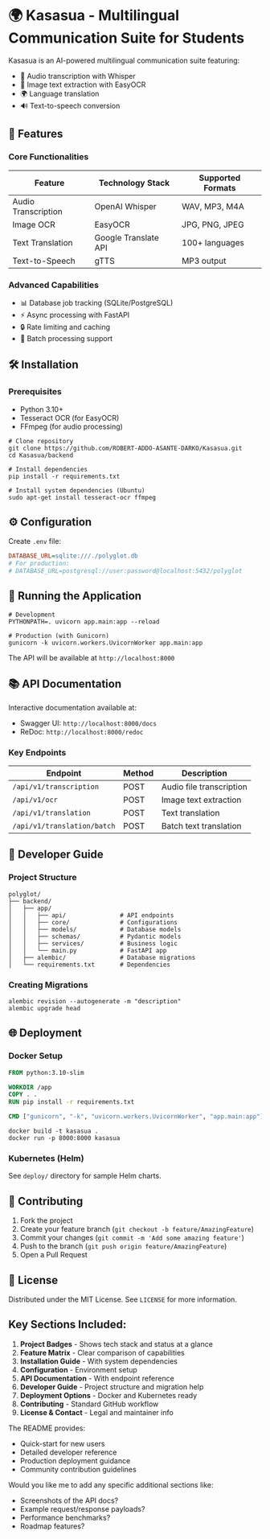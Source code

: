 # 🌍 Kasasua - Multilingual Communication Suite for Students

Kasasua is an AI-powered multilingual communication suite featuring:
- 🎤 Audio transcription with Whisper
- 📄 Image text extraction with EasyOCR
- 🌍 Language translation
- 🔊 Text-to-speech conversion

## 🚀 Features

### Core Functionalities
| Feature               | Technology Stack       | Supported Formats          |
|-----------------------|------------------------|----------------------------|
| Audio Transcription   | OpenAI Whisper         | WAV, MP3, M4A              |
| Image OCR             | EasyOCR                | JPG, PNG, JPEG             |
| Text Translation      | Google Translate API   | 100+ languages             |
| Text-to-Speech        | gTTS                   | MP3 output                 |

### Advanced Capabilities
- 📊 Database job tracking (SQLite/PostgreSQL)
- ⚡ Async processing with FastAPI
- 🔒 Rate limiting and caching
- 🎯 Batch processing support

## 🛠 Installation

### Prerequisites
- Python 3.10+
- Tesseract OCR (for EasyOCR)
- FFmpeg (for audio processing)

```
# Clone repository
git clone https://github.com/ROBERT-ADDO-ASANTE-DARKO/Kasasua.git
cd Kasasua/backend

# Install dependencies
pip install -r requirements.txt

# Install system dependencies (Ubuntu)
sudo apt-get install tesseract-ocr ffmpeg
```

## ⚙️ Configuration

Create `.env` file:
```ini
DATABASE_URL=sqlite:///./polyglot.db
# For production:
# DATABASE_URL=postgresql://user:password@localhost:5432/polyglot
```

## 🏃 Running the Application

```
# Development
PYTHONPATH=. uvicorn app.main:app --reload

# Production (with Gunicorn)
gunicorn -k uvicorn.workers.UvicornWorker app.main:app
```

The API will be available at `http://localhost:8000`

## 📚 API Documentation

Interactive documentation available at:
- Swagger UI: `http://localhost:8000/docs`
- ReDoc: `http://localhost:8000/redoc`

### Key Endpoints

| Endpoint                 | Method | Description                     |
|--------------------------|--------|---------------------------------|
| `/api/v1/transcription`  | POST   | Audio file transcription        |
| `/api/v1/ocr`            | POST   | Image text extraction           |
| `/api/v1/translation`    | POST   | Text translation                |
| `/api/v1/translation/batch` | POST | Batch text translation       |

## 🧰 Developer Guide

### Project Structure
```
polyglot/
├── backend/
│   ├── app/
│   │   ├── api/               # API endpoints
│   │   ├── core/              # Configurations
│   │   ├── models/            # Database models
│   │   ├── schemas/           # Pydantic models
│   │   ├── services/          # Business logic
│   │   └── main.py            # FastAPI app
│   ├── alembic/               # Database migrations
│   └── requirements.txt       # Dependencies
```

### Creating Migrations
```
alembic revision --autogenerate -m "description"
alembic upgrade head
```

## 🌐 Deployment

### Docker Setup
```dockerfile
FROM python:3.10-slim

WORKDIR /app
COPY . .
RUN pip install -r requirements.txt

CMD ["gunicorn", "-k", "uvicorn.workers.UvicornWorker", "app.main:app"]
```

```
docker build -t kasasua .
docker run -p 8000:8000 kasasua
```

### Kubernetes (Helm)
See `deploy/` directory for sample Helm charts.

## 🤝 Contributing

1. Fork the project
2. Create your feature branch (`git checkout -b feature/AmazingFeature`)
3. Commit your changes (`git commit -m 'Add some amazing feature'`)
4. Push to the branch (`git push origin feature/AmazingFeature`)
5. Open a Pull Request

## 📜 License

Distributed under the MIT License. See `LICENSE` for more information.


## Key Sections Included:

1. **Project Badges** - Shows tech stack and status at a glance
2. **Feature Matrix** - Clear comparison of capabilities
3. **Installation Guide** - With system dependencies
4. **Configuration** - Environment setup
5. **API Documentation** - With endpoint reference
6. **Developer Guide** - Project structure and migration help
7. **Deployment Options** - Docker and Kubernetes ready
8. **Contributing** - Standard GitHub workflow
9. **License & Contact** - Legal and maintainer info

The README provides:
- Quick-start for new users
- Detailed developer reference
- Production deployment guidance
- Community contribution guidelines

Would you like me to add any specific additional sections like:
- Screenshots of the API docs?
- Example request/response payloads?
- Performance benchmarks?
- Roadmap features?
